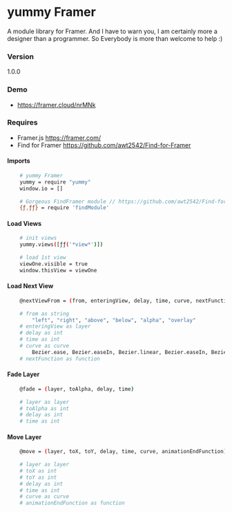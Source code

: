 # yummy Framer
A module library for Framer. And I have to warn you, I am certainly more a designer than a programmer. So Everybody is more than welcome to help :)

### Version
1.0.0

### Demo
- https://framer.cloud/nrMNk

### Requires
- Framer.js https://framer.com/
- Find for Framer https://github.com/awt2542/Find-for-Framer


#### Imports
```sh
    # yummy Framer
    yummy = require "yummy"
    window.io = []
    
    # Gorgeous FindFramer module // https://github.com/awt2542/Find-for-Framer
    {ƒ,ƒƒ} = require 'findModule'
```
#### Load Views
```sh
    # init views
    yummy.views([ƒƒ('*view*')])
    
    # load 1st view
    viewOne.visible = true
    window.thisView = viewOne
```
#### Load Next View
```sh
    @nextViewFrom = (from, enteringView, delay, time, curve, nextFunction)
    
    # from as string
        "left", "right", "above", "below", "alpha", "overlay"
    # enteringView as layer
    # delay as int
    # time as int
    # curve as curve
        Bezier.ease, Bezier.easeIn, Bezier.linear, Bezier.easeIn, Bezier.easeInOut, Spring
    # nextFunction as function
```

#### Fade Layer
```sh
    @fade = (layer, toAlpha, delay, time)
    
    # layer as layer
    # toAlpha as int
    # delay as int
    # time as int
```

#### Move Layer
```sh
    @move = (layer, toX, toY, delay, time, curve, animationEndFunction)
    
    # layer as layer
    # toX as int
    # toY as int
    # delay as int
    # time as int
    # curve as curve
    # animationEndFunction as function
```